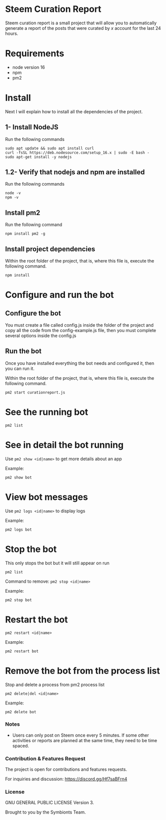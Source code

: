 # Steem Curation Report

Steem curation report is a small project that will allow you to automatically generate a report of the posts that were curated by _x_ account for the last 24 hours.

# Requirements

- node version 16
- npm 
- pm2

# Install

Next I will explain how to install all the dependencies of the project.

## 1- Install NodeJS

Run the following commands

```
sudo apt update && sudo apt install curl
curl -fsSL https://deb.nodesource.com/setup_16.x | sudo -E bash -
sudo apt-get install -y nodejs
```

## 1.2- Verify that nodejs and npm are installed

Run the following commands

```
node -v
npm -v
```

## Install pm2

Run the following command

```
npm install pm2 -g
```

## Install project dependencies

Within the root folder of the project, that is, where this file is, execute the following command.

```
npm install
```

# Configure and run the bot

## Configure the bot

You must create a file called config.js inside the folder of the project and copy all the code from the config-example.js file, then you must complete several options inside the config.js

## Run the bot

Once you have installed everything the bot needs and configured it, then you can run it.

Within the root folder of the project, that is, where this file is, execute the following command.

```
pm2 start curationreport.js
```

# See the running bot

```
pm2 list
```

# See in detail the bot running

Use `pm2 show <id|name>` to get more details about an app

Example:
```
pm2 show bot
```

# View bot messages

Use `pm2 logs <id|name>` to display logs

Example:
```
pm2 logs bot
```

# Stop the bot

This only stops the bot but it will still appear on run
```
pm2 list
```
Command to remove:
`pm2 stop <id|name>`

Example:
```
pm2 stop bot
```

# Restart the bot

`pm2 restart <id|name>`

Example:
```
pm2 restart bot
```

# Remove the bot from the process list

Stop and delete a process from pm2 process list

`pm2 delete|del <id|name>`

Example:
```
pm2 delete bot
```

### Notes

* Users can only post on Steem once every 5 minutes. If some other activities or reports are planned at the same time, they need to be time spaced.

### Contribution & Features Request

The project is open for contributions and features requests.

For inquiries and discussion: https://discord.gg/Hf7saBFrn4

### License

GNU GENERAL PUBLIC LICENSE Version 3.

Brought to you by the Symbionts Team.
